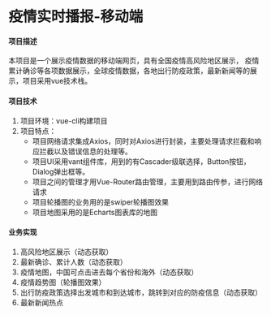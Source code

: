 # 疫情实时播报-移动端

#### 项目描述
本项目是一个展示疫情数据的移动端网页，具有全国疫情高风险地区展示， 疫情累计确诊等各项数据展示，全球疫情数据，各地出行防疫政策，最新新闻等的展示，项目采用vue技术栈。

#### 项目技术
1. 项目环境：vue-cli构建项目
2. 项目特点：
    - 项目网络请求集成Axios，同时对Axios进行封装，主要处理请求拦截和响应拦截以及错误信息的处理等。
    - 项目UI采用vant组件库，用到的有Cascader级联选择，Button按钮，Dialog弹出框等。
    - 项目之间的管理才用Vue-Router路由管理，主要用到路由传参，进行网络请求
    - 项目轮播图的业务用的是swiper轮播图效果
    - 项目地图采用的是Echarts图表库的地图

#### 业务实现
1. 高风险地区展示（动态获取）
2. 最新确诊、累计人数（动态获取）
3. 疫情地图，中国可点击进去每个省份和海外（动态获取）
4. 疫情趋势图（轮播图效果） 
5. 出行防疫政策选择出发城市和到达城市，跳转到对应的防疫信息（动态获取）
6. 最新新闻热点
